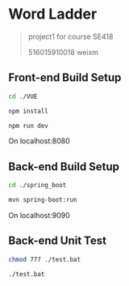 # Word Ladder

> project1 for course SE418
>
> 516015910018 weixm

## Front-end Build Setup

``` bash
cd ./VUE

npm install

npm run dev
```

On localhost:8080

## Back-end Build Setup

```bash
cd ./spring_boot

mvn spring-boot:run
```

On localhost:9090

## Back-end Unit Test

```bash
chmod 777 ./test.bat

./test.bat
```

